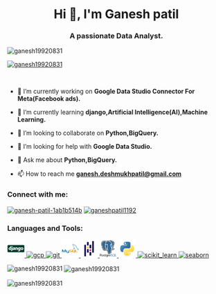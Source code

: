 <h1 align="center">Hi 👋, I'm Ganesh patil</h1>
<h3 align="center">A passionate Data Analyst.</h3>

<p align="left"> <img src="https://komarev.com/ghpvc/?username=ganesh19920831&label=Profile%20views&color=0e75b6&style=flat" alt="ganesh19920831" /> </p>

<p align="left"> <a href="https://github.com/ryo-ma/github-profile-trophy"><img src="https://github-profile-trophy.vercel.app/?username=ganesh19920831" alt="ganesh19920831" /></a> </p>

<p align="left"> <a href="https://twitter.com/" target="blank"><img src="https://img.shields.io/twitter/follow/?logo=twitter&style=for-the-badge" alt="" /></a> </p>

- 🔭 I’m currently working on **Google Data Studio Connector For Meta(Facebook ads).**

- 🌱 I’m currently learning **django,Artificial Intelligence(AI),Machine Learning.**

- 👯 I’m looking to collaborate on **Python,BigQuery.**

- 🤝 I’m looking for help with **Google Data Studio.**

- 💬 Ask me about **Python,BigQuery.**

- 📫 How to reach me **ganesh.deshmukhpatil@gmail.com**

<h3 align="left">Connect with me:</h3>
<p align="left">
<a href="https://linkedin.com/in/ganesh-patil-1ab1b514b" target="blank"><img align="center" src="https://raw.githubusercontent.com/rahuldkjain/github-profile-readme-generator/master/src/images/icons/Social/linked-in-alt.svg" alt="ganesh-patil-1ab1b514b" height="30" width="40" /></a>
<a href="https://kaggle.com/ganeshpatil1192" target="blank"><img align="center" src="https://raw.githubusercontent.com/rahuldkjain/github-profile-readme-generator/master/src/images/icons/Social/kaggle.svg" alt="ganeshpatil1192" height="30" width="40" /></a>
</p>

<h3 align="left">Languages and Tools:</h3>
<p align="left"> <a href="https://www.djangoproject.com/" target="_blank" rel="noreferrer"> <img src="https://raw.githubusercontent.com/devicons/devicon/master/icons/django/django-original.svg" alt="django" width="40" height="40"/> </a> <a href="https://cloud.google.com" target="_blank" rel="noreferrer"> <img src="https://www.vectorlogo.zone/logos/google_cloud/google_cloud-icon.svg" alt="gcp" width="40" height="40"/> </a> <a href="https://git-scm.com/" target="_blank" rel="noreferrer"> <img src="https://www.vectorlogo.zone/logos/git-scm/git-scm-icon.svg" alt="git" width="40" height="40"/> </a> <a href="https://www.mysql.com/" target="_blank" rel="noreferrer"> <img src="https://raw.githubusercontent.com/devicons/devicon/master/icons/mysql/mysql-original-wordmark.svg" alt="mysql" width="40" height="40"/> </a> <a href="https://pandas.pydata.org/" target="_blank" rel="noreferrer"> <img src="https://raw.githubusercontent.com/devicons/devicon/2ae2a900d2f041da66e950e4d48052658d850630/icons/pandas/pandas-original.svg" alt="pandas" width="40" height="40"/> </a> <a href="https://www.postgresql.org" target="_blank" rel="noreferrer"> <img src="https://raw.githubusercontent.com/devicons/devicon/master/icons/postgresql/postgresql-original-wordmark.svg" alt="postgresql" width="40" height="40"/> </a> <a href="https://www.python.org" target="_blank" rel="noreferrer"> <img src="https://raw.githubusercontent.com/devicons/devicon/master/icons/python/python-original.svg" alt="python" width="40" height="40"/> </a> <a href="https://scikit-learn.org/" target="_blank" rel="noreferrer"> <img src="https://upload.wikimedia.org/wikipedia/commons/0/05/Scikit_learn_logo_small.svg" alt="scikit_learn" width="40" height="40"/> </a> <a href="https://seaborn.pydata.org/" target="_blank" rel="noreferrer"> <img src="https://seaborn.pydata.org/_images/logo-mark-lightbg.svg" alt="seaborn" width="40" height="40"/> </a> </p>

<p><img align="left" src="https://github-readme-stats.vercel.app/api/top-langs?username=ganesh19920831&show_icons=true&locale=en&layout=compact" alt="ganesh19920831" /></p>

<p>&nbsp;<img align="center" src="https://github-readme-stats.vercel.app/api?username=ganesh19920831&show_icons=true&locale=en" alt="ganesh19920831" /></p>

<p><img align="center" src="https://github-readme-streak-stats.herokuapp.com/?user=ganesh19920831&" alt="ganesh19920831" /></p>
